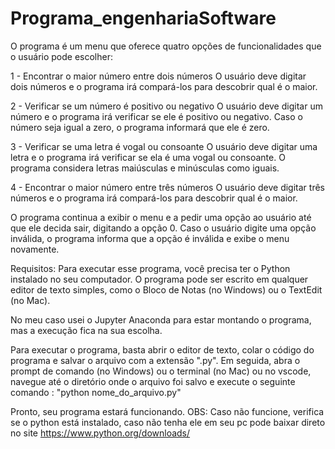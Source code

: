 # Programa_engenhariaSoftware

O programa é um menu que oferece quatro opções de funcionalidades que o usuário pode escolher:

1 - Encontrar o maior número entre dois números
O usuário deve digitar dois números e o programa irá compará-los para descobrir qual é o maior.

2 - Verificar se um número é positivo ou negativo
O usuário deve digitar um número e o programa irá verificar se ele é positivo ou negativo.
Caso o número seja igual a zero, o programa informará que ele é zero.

3 - Verificar se uma letra é vogal ou consoante
O usuário deve digitar uma letra e o programa irá verificar se ela é uma vogal ou consoante.
O programa considera letras maiúsculas e minúsculas como iguais.

4 - Encontrar o maior número entre três números
O usuário deve digitar três números e o programa irá compará-los para descobrir qual é o maior.

O programa continua a exibir o menu e a pedir uma opção ao usuário até que ele decida sair, digitando a opção 0. Caso o usuário digite uma opção inválida, o programa informa que a opção é inválida e exibe o menu novamente.

Requisitos:
Para executar esse programa, você precisa ter o Python instalado no seu computador. O programa pode ser escrito em qualquer editor de texto simples, como o Bloco de Notas (no Windows) ou o TextEdit (no Mac).

No meu caso usei o Jupyter Anaconda para estar montando o programa, mas a execução fica na sua escolha.

Para executar o programa, basta abrir o editor de texto, colar o código do programa e salvar o arquivo com a extensão ".py". Em seguida, abra o prompt de comando (no Windows) ou o terminal (no Mac) ou no vscode, navegue até o diretório onde o arquivo foi salvo e execute o seguinte comando : "python nome_do_arquivo.py"

Pronto, seu programa estará funcionando.
OBS: Caso não funcione, verifica se o python está instalado, caso não tenha ele em seu pc pode baixar direto no site https://www.python.org/downloads/
